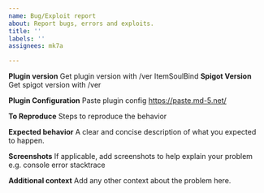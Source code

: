 ```yaml
---
name: Bug/Exploit report
about: Report bugs, errors and exploits.
title: ''
labels: ''
assignees: mk7a

---
```


**Plugin version**
Get plugin version with /ver ItemSoulBind
**Spigot Version**
Get spigot version with /ver

**Plugin Configuration**
Paste plugin config https://paste.md-5.net/

**To Reproduce**
Steps to reproduce the behavior

**Expected behavior**
A clear and concise description of what you expected to happen.

**Screenshots**
If applicable, add screenshots to help explain your problem e.g. console error stacktrace

**Additional context**
Add any other context about the problem here.
